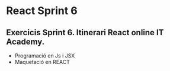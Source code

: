 #  React Sprint 6

## Exercicis Sprint 6. Itinerari React online IT Academy. 

- Programació en Js i JSX
- Maquetació en REACT
